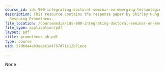 ```yaml
---
course_id: ids-900-integrating-doctoral-seminar-on-emerging-technologies-fall-2005
description: This resource contains the response paper by Shirley Hung on the book
  Rescuing Prometheus.
file_location: /coursemedia/ids-900-integrating-doctoral-seminar-on-emerging-technologies-fall-2005/37d6da4ab3eaec1d4767d71c12b71ece_prometheus_sh.pdf
file_type: application/pdf
layout: pdf
title: prometheus_sh.pdf
type: course
uid: 37d6da4ab3eaec1d4767d71c12b71ece

---
```

None